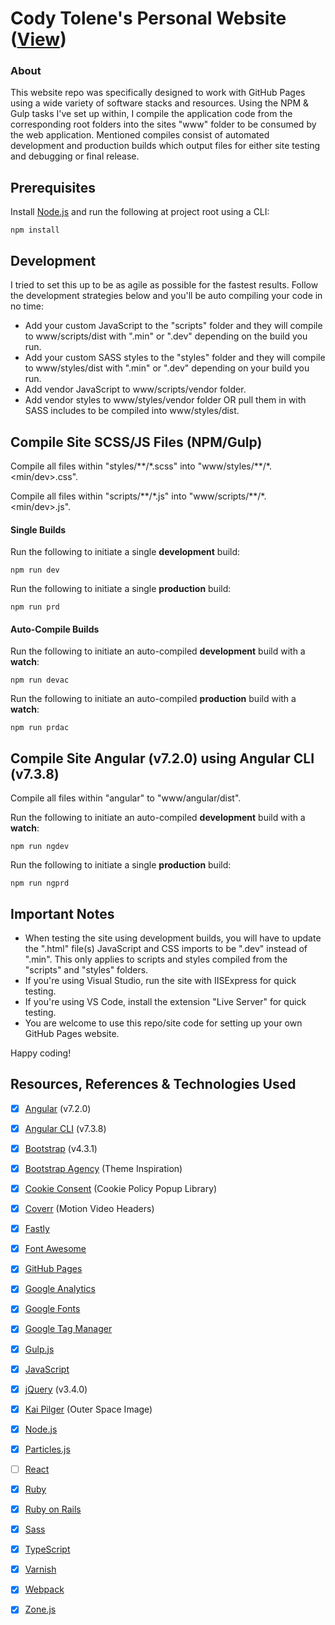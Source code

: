 # Cody Tolene's Personal Website ([View](https://www.codytolene.com))
### About
This website repo was specifically designed to work with GitHub Pages using a wide variety of software stacks and resources. Using the NPM & Gulp tasks I've set up within, I compile the application code from the corresponding root folders into the sites "www" folder to be consumed by the web application. Mentioned compiles consist of automated development and production builds which output files for either site testing and debugging or final release.



## Prerequisites
Install [Node.js](https://nodejs.org/en/) and run the following at project root using a CLI:
```
npm install
```



## Development
I tried to set this up to be as agile as possible for the fastest results. Follow the development strategies below and you'll be auto compiling your code in no time:
- Add your custom JavaScript to the "scripts" folder and they will compile to www/scripts/dist with ".min" or ".dev" depending on the build you run.
- Add your custom SASS styles to the "styles" folder and they will compile to www/styles/dist with ".min" or ".dev" depending on your build you run.
- Add vendor JavaScript to www/scripts/vendor folder.
- Add vendor styles to www/styles/vendor folder OR pull them in with SASS includes to be compiled into www/styles/dist.



## Compile Site SCSS/JS Files (NPM/Gulp)
Compile all files within "styles/\*\*/\*.scss" into "www/styles/\*\*/\*.<min/dev>.css".

Compile all files within "scripts/\*\*/\*.js" into "www/scripts/\*\*/\*.<min/dev>.js".
#### Single Builds
Run the following to initiate a single **development** build:
```
npm run dev
```
Run the following to initiate a single **production** build:
```
npm run prd
```
#### Auto-Compile Builds
Run the following to initiate an auto-compiled **development** build with a **watch**:
```
npm run devac
```
Run the following to initiate an auto-compiled **production** build with a **watch**:
```
npm run prdac
```



## Compile Site Angular (v7.2.0) using Angular CLI (v7.3.8)
Compile all files within "angular" to "www/angular/dist".

Run the following to initiate an auto-compiled **development** build with a **watch**:
```
npm run ngdev
```
Run the following to initiate a single **production** build:
```
npm run ngprd
```



## Important Notes
- When testing the site using development builds, you will have to update the ".html" file(s) JavaScript and CSS imports to be ".dev" instead of ".min". This only applies to scripts and styles compiled from the "scripts" and "styles" folders.
- If you're using Visual Studio, run the site with IISExpress for quick testing.
- If you're using VS Code, install the extension "Live Server" for quick testing.
- You are welcome to use this repo/site code for setting up your own GitHub Pages website. 

Happy coding!



## Resources, References & Technologies Used
- [x] [Angular](https://angular.io/) (v7.2.0)
- [x] [Angular CLI](https://cli.angular.io/) (v7.3.8)
- [x] [Bootstrap](https://getbootstrap.com/) (v4.3.1)
- [x] [Bootstrap Agency](https://github.com/BlackrockDigital/startbootstrap-agency) (Theme Inspiration)
- [x] [Cookie Consent](https://github.com/insites/cookieconsent) (Cookie Policy Popup Library)
- [x] [Coverr](https://coverr.co) (Motion Video Headers)
- [x] [Fastly](https://www.fastly.com/)
- [x] [Font Awesome](https://fontawesome.com/)
- [x] [GitHub Pages](https://pages.github.com/)
- [x] [Google Analytics](https://analytics.google.com/analytics/web/)
- [x] [Google Fonts](https://fonts.google.com/)
- [x] [Google Tag Manager](https://tagmanager.google.com/)
- [x] [Gulp.js](https://gulpjs.com/)
- [x] [JavaScript](https://www.javascript.com/)
- [x] [jQuery](https://jquery.com/) (v3.4.0)
- [x] [Kai Pilger](https://www.pexels.com/@kaip) (Outer Space Image)
- [x] [Node.js](https://nodejs.org/en/)
- [x] [Particles.js](https://github.com/VincentGarreau/particles.js/)
- [ ] [React](https://reactjs.org/)
- [x] [Ruby](https://www.ruby-lang.org/en/)
- [x] [Ruby on Rails](https://rubyonrails.org/)
- [x] [Sass](https://sass-lang.com/)
- [x] [TypeScript](https://www.typescriptlang.org/)
- [x] [Varnish](http://varnish-cache.org/)
- [x] [Webpack](https://webpack.js.org/)
- [x] [Zone.js](https://github.com/angular/zone.js/)

